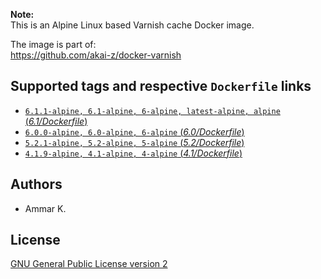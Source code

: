 **Note:**  
This is an Alpine Linux based Varnish cache Docker image.

The image is part of:  
https://github.com/akai-z/docker-varnish

## Supported tags and respective `Dockerfile` links

* [`6.1.1-alpine, 6.1-alpine, 6-alpine, latest-alpine, alpine` (*6.1/Dockerfile*)](6.1/Dockerfile)
* [`6.0.0-alpine, 6.0-alpine, 6-alpine` (*6.0/Dockerfile*)](6.0/Dockerfile)
* [`5.2.1-alpine, 5.2-alpine, 5-alpine` (*5.2/Dockerfile*)](5.2/Dockerfile)
* [`4.1.9-alpine, 4.1-alpine, 4-alpine` (*4.1/Dockerfile*)](4.1/Dockerfile)

## Authors

* Ammar K.

## License

[GNU General Public License version 2](LICENSE)
